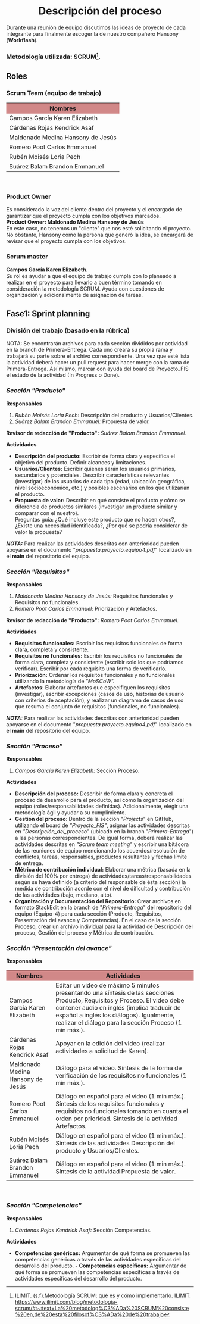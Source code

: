 <div>
   <center>
      <h1>Descripción del proceso</h1>
   </center>
</div>
<div>

 Durante una reunión de equipo discutimos las ideas  de proyecto de cada integrante para finalmente escoger la de nuestro compañero Hansony (**Workflash**).
 
  ### Metodología utilizada: SCRUM[^1].
  ## Roles
  ### Scrum Team (equipo de trabajo)
<table align=center>  
   <tr>  
      <th bgcolor="#D18888" >Nombres</th>  
   </tr> 
    <tr>  
      <td>Campos García Karen Elizabeth</td>  
   </tr> 
   <tr>  
      <td>Cárdenas Rojas Kendrick Asaf</td>  
   </tr> 
    <tr>  
      <td>Maldonado Medina Hansony de Jesús</td>  
   </tr> 
    <tr>  
      <td>Romero Poot Carlos Emmanuel</td>  
   </tr> 
     <tr>  
      <td>Rubén Moisés Loria Pech</td>  
   </tr> 
    <tr>  
      <td>Suárez Balam Brandon Emmanuel</td>  
   </tr> 
 </table>
<br>

### Product Owner 
<p>Es considerado la voz del cliente dentro del proyecto y el encargado de garantizar que el proyecto cumpla con los objetivos marcados. <br>
<strong>Product Owner: Maldonado Medina Hansony de Jesús </strong><br> En este caso, no tenemos un "cliente" que nos esté solicitando el proyecto. No obstante, Hansony como la persona que generó la idea, se encargará de revisar que el proyecto cumpla con los objetivos.  </p>


### Scrum master
<p><strong>Campos García Karen Elizabeth.</strong><br>Su rol es ayudar a que el equipo de trabajo cumpla con lo planeado a realizar en el proyecto para llevarlo a buen término tomando en consideración la metodología SCRUM.  Ayuda con cuestiones de organización y adicionalmente de asignación de tareas.</p>


## Fase1: Sprint planning
### División del trabajo (basado en la rúbrica)
NOTA: Se encontrarán archivos para cada sección divididos por actividad en la branch de Primera-Entrega.  Cada uno creará su propia rama y trabajará su parte sobre el archivo correspondiente. Una vez que esté lista la actividad deberá hacer un pull request para hacer merge con la rama de Primera-Entrega. Así mismo, marcar con ayuda del board de Proyecto_FIS el estado de la actividad (In Progress o Done). 
### *Sección  "Producto"*

**Responsables**

 1. *Rubén Moisés Loria Pech:* Descripción del producto y Usuarios/Clientes. 
 2. *Suárez Balam Brandon Emmanuel:* Propuesta de valor. 
 
**Revisor de redacción de "Producto":** *Suárez Balam Brandon Emmanuel.*

**Actividades**
 - **Descripción del producto:** Escribir de forma clara y específica el objetivo del producto. Definir alcances y limitaciones. 
 - **Usuarios/Clientes:** Escribir quienes serán los usuarios primarios, secundarios y potenciales. Describir características relevantes (investigar) de los usuarios de cada tipo (edad,  ubicación geográfica, nivel socioeconómico, etc.) y posibles escenarios en los que utilizarían el producto.
 - **Propuesta de valor:** Describir en qué consiste el producto y cómo se diferencia  de productos similares (investigar un producto similar y comparar con el nuestro).  <br>Preguntas guía: ¿Qué incluye este producto que no hacen otros?, ¿Existe una necesidad identificada?, ¿Por qué se podría considerar de valor la propuesta?

  
  ***NOTA:*** Para realizar las actividades descritas con anterioridad pueden apoyarse en el documento "*propuesta.proyecto.equipo4.pdf*" localizado en el **main** del repositorio del equipo.

### *Sección "Requisitos"*

**Responsables**

 1. *Maldonado Medina Hansony de Jesús:* Requisitos funcionales y Requisitos no funcionales.
 2. *Romero Poot Carlos Emmanuel:* Priorización y Artefactos.
 
**Revisor de redacción de "Producto":** *Romero Poot Carlos Emmanuel.*

**Actividades**
 - **Requisitos funcionales:** Escribir los requisitos funcionales de forma clara, completa y consistente. 
 - **Requisitos no funcionales:** Escribir los requisitos no funcionales de forma clara, completa y consistente (escribir solo los que podríamos verificar). Escribir por cada requisito una forma de verificarlo. 
 - **Priorización:** Ordenar los requisitos funcionales y no funcionales utilizando la metodología de *"MoSCoW".* 
 - **Artefactos**:  Elaborar artefactos que especifiquen los requisitos (investigar), escribir excepciones (casos de uso, historias de usuario con criterios de aceptación), y realizar  un diagrama de casos de uso que resuma el conjunto de requisitos (funcionales, no funcionales). 

  ***NOTA:*** Para realizar las actividades descritas con anterioridad pueden apoyarse en el documento "*propuesta.proyecto.equipo4.pdf*" localizado en el **main** del repositorio del equipo.

### *Sección "Proceso"*

**Responsables**

 1. *Campos García Karen Elizabeth:* Sección Proceso.

**Actividades**
 - **Descripción del proceso:** Describir de forma clara y concreta el proceso de desarrollo para el producto, así como la organización del equipo (roles/responsabilidades definidas). Adicionalmente, elegir una metodología ágil y ayudar a su cumplimiento. 
 - **Gestión del proceso**: Dentro de la sección "*Projects*" en GitHub, utilizando el board de *"Proyecto_FIS"*, asignar las actividades descritas en *"Descripción_del_proceso"* (ubicado en la branch "*Primera-Entrega*") a las personas correspondientes.  De igual forma, deberá realizar las actividades descritas en *"Scrum team meeting"* y  escribir una bitácora de las reuniones de equipo mencionando los acuerdos/resolución de conflictos, tareas, responsables, productos resultantes y fechas límite de entrega. 
 - **Métrica de contribución individual:** Elaborar  una métrica (basada en la división del 100% por entrega) de actividades/tareas/responsabilidades según se haya definido (a criterio del responsable de ésta sección) la medida de contribución acorde con el nivel de dificultad y contribución de las actividades (bajo, mediano, alto).  
 - **Organización y Documentación del Repositorio:** Crear archivos en formato StackEdit en la branch de "*Primera-Entrega*" del repositorio del equipo (Equipo-4)  para cada sección (Producto, Requisitos, Presentación del avance y Competencias). En el caso de la sección Proceso, crear un archivo individual para la actividad de Descripción del proceso, Gestión del proceso y Métrica de contribución. 
 
 
### *Sección "Presentación del avance"*
**Responsables**
<table align=center>  
   <tr>  
      <th bgcolor="#D18888" >Nombres</th>  
      <th bgcolor="#D18888" >Actividades</th>  
   </tr> 
    <tr>  
      <td>Campos García Karen Elizabeth</td>  
       <td>Editar un video de máximo 5 minutos presentando una síntesis de las secciones Producto, Requisitos y Proceso. El video debe contener audio en inglés (implica traducir de español a inglés los diálogos). Igualmente, realizar el diálogo para la sección Proceso  (1 min máx.).
     </td>  
   </tr> 
   <tr>  
      <td>Cárdenas Rojas Kendrick Asaf</td>  
       <td>Apoyar en la edición del video (realizar actividades a solicitud de Karen).</td>  
   </tr> 
    <tr>  
      <td>Maldonado Medina Hansony de Jesús</td>  
      <td>Diálogo para el video. Síntesis de la forma de verificación de los requisitos no funcionales  (1 min máx.). </td>  
   </tr> 
    <tr>  
      <td>Romero Poot Carlos Emmanuel</td>  
       <td>Diálogo en español para el video (1 min máx.). Síntesis de los requisitos funcionales y requisitos no funcionales tomando en cuanta el orden por prioridad. Síntesis de la actividad Artefactos.</td>  
   </tr> 
     <tr>  
      <td>Rubén Moisés Loria Pech</td>  
        <td>Diálogo en español para el video  (1 min máx.). Síntesis de las actividades Descripción del producto y Usuarios/Clientes.</td>  
   </tr> 
    <tr>  
      <td>Suárez Balam Brandon Emmanuel</td> 
      <td>Diálogo en español para el video  (1 min máx.). Síntesis de la actividad Propuesta de valor. </td>   
   </tr> 
 </table>
 <br>
 
 ### *Sección "Competencias"*

**Responsables**

 1. *Cárdenas Rojas Kendrick Asaf:* Sección Competencias.

**Actividades**
 - **Competencias genéricas:** Argumentar de qué forma se promueven las competencias genéricas a través de las actividades específicas del desarrollo del producto.
 **- Competencias específicas:** Argumentar de qué forma se promueven las competencias específicas a través de actividades específicas del desarrollo del producto. 
 
[^1]: ILIMIT. (s.f).Metodología SCRUM: qué es y cómo implementarlo. ILIMIT. https://www.ilimit.com/blog/metodologia-scrum/#:~:text=La%20metodolog%C3%ADa%20SCRUM%20consiste%20en,de%20esta%20filosof%C3%ADa%20de%20trabajo

<!--stackedit_data:
eyJoaXN0b3J5IjpbLTE5ODIyNTQwMzUsNzc0OTMyNzUsOTE3Nz
k4OTk1LC0xMTQxNjI1MTQ3LDE5ODk3NDYzNDgsLTEwNDk4NDcz
OTgsLTEyODk2OTkxMjQsNjMwNjY0MTc5LDE1NDE5NDUwNzAsOT
AwNzAwMzMzLC0zMjQ1NDU1MTEsMTQ0NDA4NzkyOSwtMTM0MDM3
NjE2MywyMDQ4MTMzNDg3LC05NzgyNDE3M119
-->